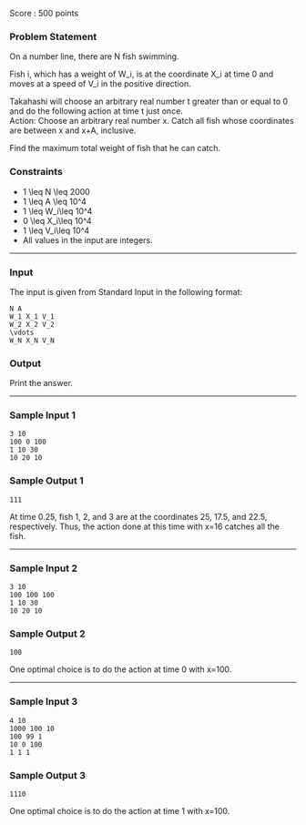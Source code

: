 Score : 500 points

### Problem Statement

On a number line, there are N fish swimming.

Fish i, which has a weight of W\_i, is at the coordinate X\_i at time 0 and moves at a speed of V\_i in the positive direction.

Takahashi will choose an arbitrary real number t greater than or equal to 0 and do the following action at time t just once.  
Action: Choose an arbitrary real number x. Catch all fish whose coordinates are between x and x+A, inclusive.

Find the maximum total weight of fish that he can catch.

### Constraints

* 1 \leq N \leq 2000
* 1 \leq A \leq 10^4
* 1 \leq W\_i\leq 10^4
* 0 \leq X\_i\leq 10^4
* 1 \leq V\_i\leq 10^4
* All values in the input are integers.

---

### Input

The input is given from Standard Input in the following format:

```
N A
W_1 X_1 V_1
W_2 X_2 V_2
\vdots
W_N X_N V_N
```

### Output

Print the answer.

---

### Sample Input 1

```
3 10
100 0 100
1 10 30
10 20 10
```

### Sample Output 1

```
111
```

At time 0.25, fish 1, 2, and 3 are at the coordinates 25, 17.5, and 22.5, respectively. Thus, the action done at this time with x=16 catches all the fish.

---

### Sample Input 2

```
3 10
100 100 100
1 10 30
10 20 10
```

### Sample Output 2

```
100
```

One optimal choice is to do the action at time 0 with x=100.

---

### Sample Input 3

```
4 10
1000 100 10
100 99 1
10 0 100
1 1 1
```

### Sample Output 3

```
1110
```

One optimal choice is to do the action at time 1 with x=100.